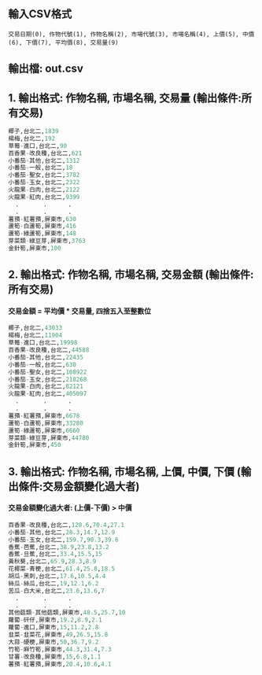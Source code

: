 
## 輸入CSV格式

```
交易日期(0), 作物代號(1), 作物名稱(2), 市場代號(3), 市場名稱(4), 上價(5), 中價(6), 下價(7), 平均價(8), 交易量(9)
```

## 輸出檔: out.csv


## 1. 輸出格式: 作物名稱, 市場名稱, 交易量 (輸出條件:所有交易)

``` python
椰子,台北二,1839
楊梅,台北二,192
草莓-進口,台北二,90
百香果-改良種,台北二,621
小番茄-其他,台北二,1312
小番茄-一般,台北二,18
小番茄-聖女,台北二,3782
小番茄-玉女,台北二,2322
火龍果-白肉,台北二,2122
火龍果-紅肉,台北二,9399
  .       .      .
  .       .      .
薯蕷-紅薯蕷,屏東市,630
蘆筍-白蘆筍,屏東市,416
蘆筍-綠蘆筍,屏東市,148
芽菜類-綠豆芽,屏東市,3763
金針筍,屏東市,100
``` 


## 2. 輸出格式: 作物名稱, 市場名稱, 交易金額 (輸出條件:所有交易)

#### 交易金額 = 平均價 * 交易量, 四捨五入至整數位

``` python
椰子,台北二,43033
楊梅,台北二,11904
草莓-進口,台北二,19998
百香果-改良種,台北二,44588
小番茄-其他,台北二,22435
小番茄-一般,台北二,630
小番茄-聖女,台北二,108922
小番茄-玉女,台北二,218268
火龍果-白肉,台北二,82121
火龍果-紅肉,台北二,405097
  .       .      .
  .       .      .
薯蕷-紅薯蕷,屏東市,6678
蘆筍-白蘆筍,屏東市,33280
蘆筍-綠蘆筍,屏東市,6660
芽菜類-綠豆芽,屏東市,44780
金針筍,屏東市,450
``` 



## 3. 輸出格式: 作物名稱, 市場名稱, 上價, 中價, 下價 (輸出條件:交易金額變化過大者)

#### 交易金額變化過大者: (上價-下價) > 中價

``` python
百香果-改良種,台北二,120.6,70.4,27.1
小番茄-其他,台北二,28.3,14.7,12.9
小番茄-玉女,台北二,159.7,90.3,39.6
香蕉-芭蕉,台北二,38.9,23.8,13.2
香蕉-旦蕉,台北二,33.4,15.5,15
黃秋葵,台北二,65.9,28.3,8.9
花椰菜-青梗,台北二,61.4,25.8,18.5
胡瓜-黑刺,台北二,17.6,10.5,4.4
絲瓜-絲瓜,台北二,19,12.1,6.2
苦瓜-白大米,台北二,23.6,13.6,7
  .       .      .
  .       .      .
其他菇類-其他菇類,屏東市,48.5,25.7,10
蘿蔔-矸仔,屏東市,19.2,8.9,2.1
蘿蔔-進口,屏東市,15,11.2,2.8
韭菜-韭菜花,屏東市,49,26.5,15.8
大蒜-硬梗,屏東市,50,36.7,9.2
竹筍-麻竹筍,屏東市,44.3,31.4,7.3
甘薯-改良種,屏東市,15,6.8,1.1
薯蕷-紅薯蕷,屏東市,20.4,10.6,4.1
``` 
